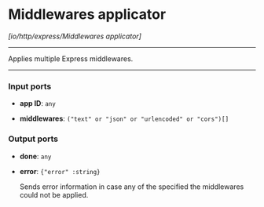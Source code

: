 # Middlewares applicator

_[io/http/express/Middlewares applicator]_

---

Applies multiple Express middlewares.<br>

---

### Input ports

* __app ID__: ` any `


* __middlewares__: ` ("text" or "json" or "urlencoded" or "cors")[] `

### Output ports

* __done__: ` any `


* __error__: ` {"error" :string} `


    Sends error information in case any of the specified the middlewares could not be applied.<br>

